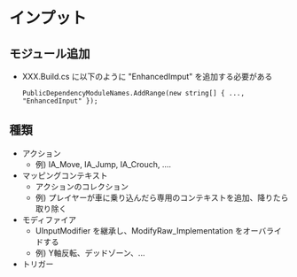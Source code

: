 ﻿# インプット

## モジュール追加
* XXX.Build.cs に以下のように "EnhancedImput" を追加する必要がある
    ~~~
    PublicDependencyModuleNames.AddRange(new string[] { ..., "EnhancedInput" });
    ~~~

## 種類
* アクション
    * 例) IA_Move, IA_Jump, IA_Crouch, ....
* マッピングコンテキスト
    * アクションのコレクション
    * 例) プレイヤーが車に乗り込んだら専用のコンテキストを追加、降りたら取り除く
* モディファイア
    * UInputModifier を継承し、ModifyRaw_Implementation をオーバライドする
    * 例) Y軸反転、デッドゾーン、...
* トリガー



